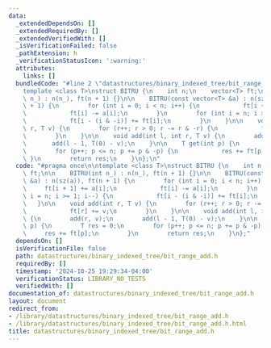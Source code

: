 ```yaml
---
data:
  _extendedDependsOn: []
  _extendedRequiredBy: []
  _extendedVerifiedWith: []
  _isVerificationFailed: false
  _pathExtension: h
  _verificationStatusIcon: ':warning:'
  attributes:
    links: []
  bundledCode: "#line 2 \"datastructures/binary_indexed_tree/bit_range_add.h\"\n\n\
    template <class T>\nstruct BITRU {\n    int n;\n    vector<T> ft;\n\n    BITRU(int\
    \ n_) : n(n_), ft(n + 1) {}\n\n    BITRU(const vector<T> &a) : n(sz(a)), ft(n\
    \ + 1) {\n        for (int i = 0; i < n; i++) {\n            ft[i + 1] += a[i];\n\
    \            ft[i] -= a[i];\n        }\n        for (int i = n; i >= 1; i--) {\n\
    \            ft[i - (i & -i)] += ft[i];\n        }\n    }\n\n    void add(int\
    \ r, T v) {\n        for (r++; r > 0; r -= r & -r) {\n            ft[r] += v;\n\
    \        }\n    }\n\n    void add(int l, int r, T v) {\n        add(r, v);\n \
    \       add(l - 1, T(0) - v);\n    }\n\n    T get(int p) {\n        T res = 0;\n\
    \        for (p++; p <= n; p += p & -p) {\n            res += ft[p];\n       \
    \ }\n        return res;\n    }\n};\n"
  code: "#pragma once\n\ntemplate <class T>\nstruct BITRU {\n    int n;\n    vector<T>\
    \ ft;\n\n    BITRU(int n_) : n(n_), ft(n + 1) {}\n\n    BITRU(const vector<T>\
    \ &a) : n(sz(a)), ft(n + 1) {\n        for (int i = 0; i < n; i++) {\n       \
    \     ft[i + 1] += a[i];\n            ft[i] -= a[i];\n        }\n        for (int\
    \ i = n; i >= 1; i--) {\n            ft[i - (i & -i)] += ft[i];\n        }\n \
    \   }\n\n    void add(int r, T v) {\n        for (r++; r > 0; r -= r & -r) {\n\
    \            ft[r] += v;\n        }\n    }\n\n    void add(int l, int r, T v)\
    \ {\n        add(r, v);\n        add(l - 1, T(0) - v);\n    }\n\n    T get(int\
    \ p) {\n        T res = 0;\n        for (p++; p <= n; p += p & -p) {\n       \
    \     res += ft[p];\n        }\n        return res;\n    }\n};"
  dependsOn: []
  isVerificationFile: false
  path: datastructures/binary_indexed_tree/bit_range_add.h
  requiredBy: []
  timestamp: '2024-10-25 19:29:34-04:00'
  verificationStatus: LIBRARY_NO_TESTS
  verifiedWith: []
documentation_of: datastructures/binary_indexed_tree/bit_range_add.h
layout: document
redirect_from:
- /library/datastructures/binary_indexed_tree/bit_range_add.h
- /library/datastructures/binary_indexed_tree/bit_range_add.h.html
title: datastructures/binary_indexed_tree/bit_range_add.h
---
```

